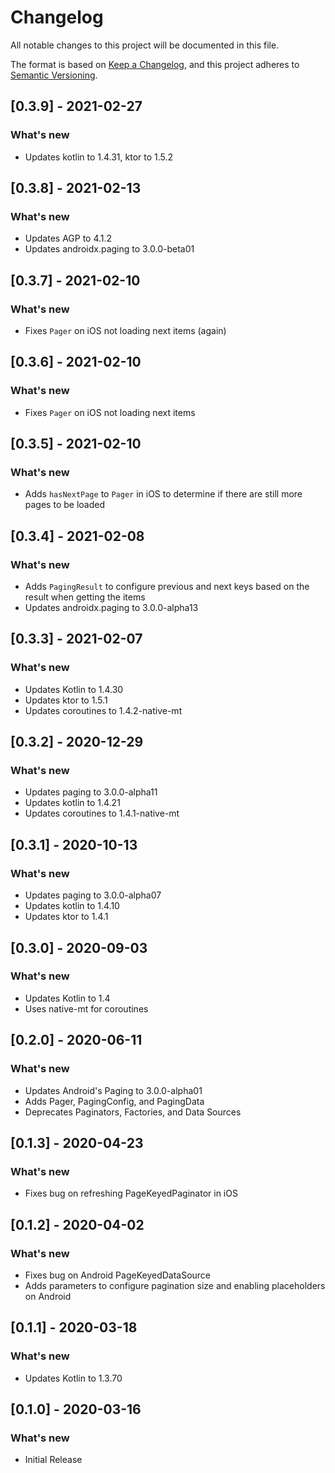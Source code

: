 # Changelog
All notable changes to this project will be documented in this file.

The format is based on [Keep a Changelog](https://keepachangelog.com/en/1.0.0/),
and this project adheres to [Semantic Versioning](https://semver.org/spec/v2.0.0.html).

## [0.3.9] - 2021-02-27
### What's new
- Updates kotlin to 1.4.31, ktor to 1.5.2

## [0.3.8] - 2021-02-13
### What's new
- Updates AGP to 4.1.2
- Updates androidx.paging to 3.0.0-beta01

## [0.3.7] - 2021-02-10
### What's new
- Fixes `Pager` on iOS not loading next items (again)

## [0.3.6] - 2021-02-10
### What's new
- Fixes `Pager` on iOS not loading next items

## [0.3.5] - 2021-02-10
### What's new
- Adds `hasNextPage` to `Pager` in iOS to determine if there are still more pages to be loaded

## [0.3.4] - 2021-02-08
### What's new
- Adds `PagingResult` to configure previous and next keys based on the result when getting the items
- Updates androidx.paging to 3.0.0-alpha13

## [0.3.3] - 2021-02-07
### What's new
- Updates Kotlin to 1.4.30
- Updates ktor to 1.5.1
- Updates coroutines to 1.4.2-native-mt

## [0.3.2] - 2020-12-29
### What's new
- Updates paging to 3.0.0-alpha11
- Updates kotlin to 1.4.21
- Updates coroutines to 1.4.1-native-mt

## [0.3.1] - 2020-10-13
### What's new
- Updates paging to 3.0.0-alpha07
- Updates kotlin to 1.4.10
- Updates ktor to 1.4.1

## [0.3.0] - 2020-09-03
### What's new
- Updates Kotlin to 1.4
- Uses native-mt for coroutines

## [0.2.0] - 2020-06-11
### What's new
- Updates Android's Paging to 3.0.0-alpha01
- Adds Pager, PagingConfig, and PagingData
- Deprecates Paginators, Factories, and Data Sources

## [0.1.3] - 2020-04-23
### What's new
- Fixes bug on refreshing PageKeyedPaginator in iOS

## [0.1.2] - 2020-04-02
### What's new
- Fixes bug on Android PageKeyedDataSource
- Adds parameters to configure pagination size and enabling placeholders on Android

## [0.1.1] - 2020-03-18
### What's new
- Updates Kotlin to 1.3.70

## [0.1.0] - 2020-03-16
### What's new
- Initial Release